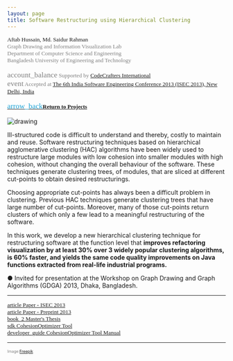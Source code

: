```yaml
---
layout: page
title: Software Restructuring using Hierarchical Clustering
---
```


<div style="font-family: 'Alata'; font-size: small;">
<span>Aftab Hussain, Md. Saidur Rahman   <br></span>
<span style="color: gray;">
Graph Drawing and Information Visualization Lab
<br>Department of Computer Science and Engineering
<br>Bangladesh University of Engineering and Technology  
<br> 
<br> <span class="material-symbols-outlined" style="font-size: 13pt;">account_balance</span> Supported by <a href="https://www.codecraftersintl.com/">CodeCrafters International</a>
<br> <span class="material-symbols-outlined" style="font-size: 13pt;">event</span> 
Accepted at <a href="https://isoft.acm.org/isec2013/">The 6th India Software Engineering Conference 2013 (ISEC 2013), New Delhi, India</a></span> 
<br>
<br>
<a href="../Projects/index.html#kw-sw-menu"><span class="material-symbols-outlined" style="color: #1ba2d6; font-size: 13pt;">arrow_back</span><b>Return to Projects</b></a>
<br>
<br>
</div>

<style>
img {
  display: block;
  margin-left: auto;
  margin-right: auto;
  max-width: 100%;
  height: auto;
}
</style>

<img src="../images/projects/kw/back.jpg" alt="drawing"/>


Ill-structured code is difficult to understand and thereby,
costly to maintain and reuse. Software restructuring techniques
based on hierarchical agglomerative clustering (HAC)
algorithms have been widely used to restructure large modules
with low cohesion into smaller modules with high cohesion,
without changing the overall behaviour of the software.
These techniques generate clustering trees, of modules,
that are sliced at different cut-points to obtain desired
restructurings. 

Choosing appropriate cut-points has always
been a difficult problem in clustering. Previous HAC techniques
generate clustering trees that have large number of
cut-points. Moreover, many of those cut-points return clusters
of which only a few lead to a meaningful restructuring
of the software. 

In this work, we develop a new hierarchical
clustering technique for restructuring software at the function
level that **improves refactoring visualization by at least 30% over 3
widely popular clustering algorithms, is 60% faster, and
yields the same code quality improvements on Java functions
extracted from real-life industrial programs.**

● Invited for presentation at the Workshop on Graph Drawing and Graph Algorithms (GDGA) 2013, Dhaka, Bangladesh.  

_________________________

<div style="font-family: 'Alata'; font-size: small;">
<a href="https://dl.acm.org/doi/10.1145/2442754.2442761">
<span class="material-symbols-outlined"> article </span>Paper - ISEC 2013 
</a>
<br>
<a href="https://aftabhussain.github.io/documents/pubs/isec13-soft-clustering.pdf">
<span class="material-symbols-outlined"> article </span>Paper - Preprint 2013 
</a>
<br>
<a href="/documents/pubs/ms-thesis.pdf">
<span class="material-symbols-outlined"> book_2 </span>Master's Thesis 
</a>
<br>
<a href="/tools/CohesionOptimizer.jar">
<span class="material-symbols-outlined"> sdk </span>CohesionOptimizer Tool
</a>
<br>
<a href="/documents/pubs/ms-thesis-tool-manual.pdf">
<span class="material-symbols-outlined"> developer_guide </span>CohesionOptimizer Tool Manual
</a>
</div>

_____________

<p style="color:gray;font-size:8pt;"><small>Image:<a href="https://www.freepik.com/free-ai-image/view-transparent-crystal-water_65705710.htm#fromView=search&page=1&position=22&uuid=39685ec8-2d69-425e-8b29-bfe94a9ab398" target="_blank">Freepik</a></small></p>

	
